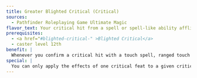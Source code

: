 ```yaml
---
title: Greater Blighted Critical (Critical)
sources:
  - Pathfinder Roleplaying Game Ultimate Magic
flavor_text: Your critical hit from a spell or spell-like ability afflicts the target with a major spellblight.
prerequisites:
  - <a href="#blighted-critical-" >Blighted Critical</a>
  - caster level 12th
benefit: |
  Whenever you confirm a critical hit with a touch spell, ranged touch spell, or spell-like ability against an opponent, the victim gains a random *major spellblight*.
special: |
  You can only apply the effects of one critical feat to a given critical hit unless you possess [Critical Mastery](/feats/critical-mastery/).
---
```


